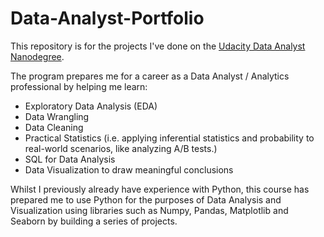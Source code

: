 # Data-Analyst-Portfolio
This repository is for the projects I've done on the [Udacity Data Analyst Nanodegree](https://www.udacity.com/course/data-analyst-nanodegree--nd002).

The program prepares me for a career as a Data Analyst / Analytics professional by helping me learn:
- Exploratory Data Analysis (EDA)
- Data Wrangling
- Data Cleaning
- Practical Statistics (i.e. applying inferential statistics and probability to real-world scenarios, like analyzing A/B tests.)
- SQL for Data Analysis
- Data Visualization to draw meaningful conclusions

Whilst I previously already have experience with Python, this course has prepared me to use Python for the purposes of Data Analysis and Visualization using libraries such as Numpy, Pandas, Matplotlib and Seaborn by building a series of projects.
